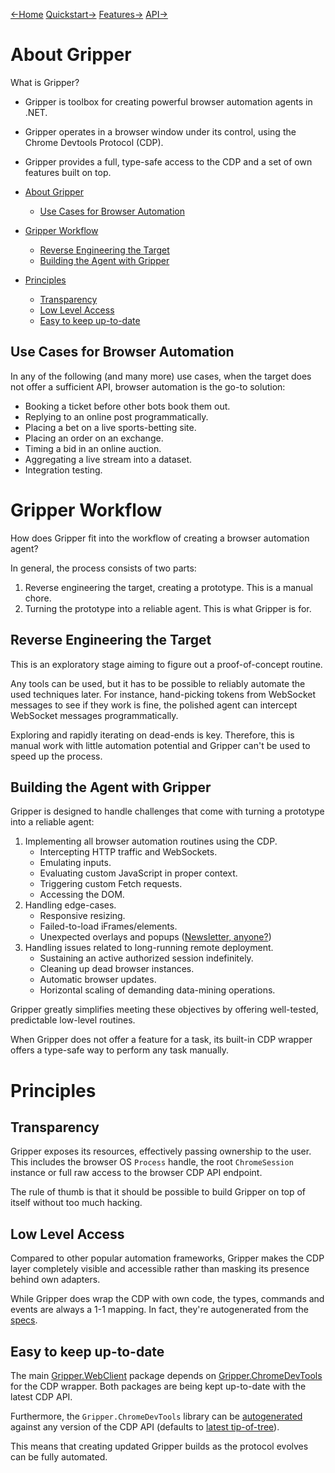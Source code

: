 [←Home](index.md) [Quickstart→](quickstart.md) [Features→](features.md) [API→](api_reference.md)

# About Gripper

What is Gripper?

- Gripper is toolbox for creating powerful browser automation agents in .NET.
- Gripper operates in a browser window under its control, using the Chrome Devtools Protocol (CDP).
- Gripper provides a full, type-safe access to the CDP and a set of own features built on top.

- [About Gripper](#about-gripper)
  - [Use Cases for Browser Automation](#use-cases-for-browser-automation)
- [Gripper Workflow](#gripper-workflow)
  - [Reverse Engineering the Target](#reverse-engineering-the-target)
  - [Building the Agent with Gripper](#building-the-agent-with-gripper)
- [Principles](#principles)
  - [Transparency](#transparency)
  - [Low Level Access](#low-level-access)
  - [Easy to keep up-to-date](#easy-to-keep-up-to-date)

## Use Cases for Browser Automation

In any of the following (and many more) use cases, when the target does not offer a sufficient API, browser automation is the go-to solution:

- Booking a ticket before other bots book them out.
- Replying to an online post programmatically.
- Placing a bet on a live sports-betting site.
- Placing an order on an exchange.
- Timing a bid in an online auction.
- Aggregating a live stream into a dataset.
- Integration testing.

# Gripper Workflow

How does Gripper fit into the workflow of creating a browser automation agent?

In general, the process consists of two parts:

1. Reverse engineering the target, creating a prototype. This is a manual chore.
2. Turning the prototype into a reliable agent. This is what Gripper is for.

## Reverse Engineering the Target

This is an exploratory stage aiming to figure out a proof-of-concept routine.

Any tools can be used, but it has to be possible to reliably automate the used techniques later. For instance, hand-picking tokens from WebSocket messages to see if they work is fine, the polished agent can intercept WebSocket messages programmatically.

Exploring and rapidly iterating on dead-ends is key. Therefore, this is manual work with little automation potential and Gripper can't be used to speed up the process.

## Building the Agent with Gripper

Gripper is designed to handle challenges that come with turning a prototype into a reliable agent:

1. Implementing all browser automation routines using the CDP.
   -  Intercepting HTTP traffic and WebSockets.
   -  Emulating inputs.
   -  Evaluating custom JavaScript in proper context.
   -  Triggering custom Fetch requests.
   -  Accessing the DOM.
2. Handling edge-cases.
   -  Responsive resizing.
   -  Failed-to-load iFrames/elements.
   -  Unexpected overlays and popups ([Newsletter, anyone?](https://how-i-experience-web-today.com/))
3. Handling issues related to long-running remote deployment.
   -  Sustaining an active authorized session indefinitely.
   -  Cleaning up dead browser instances.
   -  Automatic browser updates.
   -  Horizontal scaling of demanding data-mining operations.

Gripper greatly simplifies meeting these objectives by offering well-tested, predictable low-level routines.

When Gripper does not offer a feature for a task, its built-in CDP wrapper offers a type-safe way to perform any task manually.

# Principles

## Transparency

Gripper exposes its resources, effectively passing ownership to the user. This includes the browser OS `Process` handle, the root `ChromeSession` instance or full raw access to the browser CDP API endpoint.

The rule of thumb is that it should be possible to build Gripper on top of itself without too much hacking.

## Low Level Access

Compared to other popular automation frameworks, Gripper makes the CDP layer completely visible and accessible rather than masking its presence behind own adapters.

While Gripper does wrap the CDP with own code, the types, commands and events are always a 1-1 mapping. In fact, they're autogenerated from the [specs](https://github.com/ChromeDevTools/devtools-protocol/tree/master/json).

## Easy to keep up-to-date

The main [Gripper.WebClient](https://www.nuget.org/packages/Gripper.WebClient/) package depends on [Gripper.ChromeDevTools](https://www.nuget.org/packages/Gripper.ChromeDevTools/) for the CDP wrapper. Both packages are being kept up-to-date with the latest CDP API.

Furthermore, the `Gripper.ChromeDevTools` library can be [autogenerated](https://github.com/tomaskrupka/chrome-dev-tools-generator) against any version of the CDP API (defaults to [latest tip-of-tree](https://github.com/ChromeDevTools/devtools-protocol/tree/master/json)).

This means that creating updated Gripper builds as the protocol evolves can be fully automated.